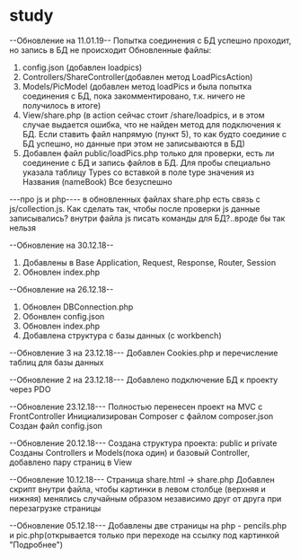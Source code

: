 # study
--Обновление на 11.01.19--
Попытка соединения с БД успешно проходит, но запись в БД не происходит
Обновленные файлы:
1. config.json (добавлен loadpics)
2. Controllers/ShareController(добавлен метод LoadPicsAction)
3. Models/PicModel (добавлен метод loadPics и была попытка соединения с БД, пока закомментировано, т.к. ничего не получилось в итоге)
4. View/share.php (в action сейчас стоит /share/loadpics, и в этом случае выдается ошибка, что не найден метод для подключения к БД. Если ставить файл напрямую (пункт 5), то как будто соединие с БД успешно, но данные при этом не записываются в БД)
5. Добавлен файл public/loadPics.php только для проверки, есть ли соединение с БД и запись файлов в БД. 
Для пробы специально указала таблицу Types со вставкой в поле type значения из Названия (nameBook)
Все безуспешно

---про js и php----
в обновленных файлах share.php есть связь с js/collection.js. Как сделать так, чтобы после проверки js данные записывались?
внутри файла js писать команды для БД?..вроде бы так нельзя


--Обновление на 30.12.18--
1. Добавлены в Base Application, Request, Response, Router, Session
2. Обновлен index.php

--Обновление на 26.12.18--
1. Обновлен DBConnection.php
2. Обонвлен config.json
3. Обновлен index.php
4. Добавлена структура с базы данных (с workbench)

--Обновление 3 на 23.12.18---
Добавлен Cookies.php и перечисление таблиц для базы данных

--Обновление 2 на 23.12.18---
Добавлено подключение БД к проекту через PDO


--Обновление 23.12.18---
Полностью перенесен проект на MVC с FrontController
Инициализирован Composer c файлом composer.json
Создан файл config.json


--Обновление 20.12.18---
Создана структура проекта: public и private
Созданы Controllers и Models(пока один) и базовый Controller, добавлено пару страниц в View

--Обновление 10.12.18---
Страница share.html -> share.php 
Добавлен скрипт внутри файла, чтобы картинки в левом столбце (верхняя и нижняя) менялись случайным образом независимо друг от друга при перезагрузке страницы

--Обновление 05.12.18---
Добавлены две страницы на php - pencils.php и pic.php(открывается только при переходе на ссылку под картинкой "Подробнее")
